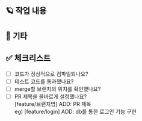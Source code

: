 ## 🪐 작업 내용
<!-- 구현한 작업 내역
필요시 이미지 첨부 -->

## 📒 기타

## ✅ 체크리스트
- [ ] 코드가 정상적으로 컴파일되나요?
- [ ] 테스트 코드를 통과했나요?
- [ ] merge할 브랜치의 위치를 확인했나요?
- [ ] PR 제목을 올바르게 설정했나요?        
 [feature/브랜치명] ADD: PR 제목    
eg) [feature/login] ADD: db를 통한 로그인 기능 구현
